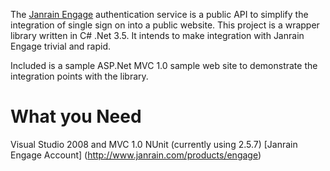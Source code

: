 The [Janrain Engage](http://www.janrain.com/products/engage) authentication service is a public API to simplify the integration of single sign on into a public website. This project is a wrapper library written in C# .Net 3.5. It intends to make integration with Janrain Engage trivial and rapid.

Included is a sample ASP.Net MVC 1.0 sample web site to demonstrate the integration points with the library.

# What you Need
Visual Studio 2008 and MVC 1.0
NUnit (currently using 2.5.7)
[Janrain Engage Account] (http://www.janrain.com/products/engage) 
